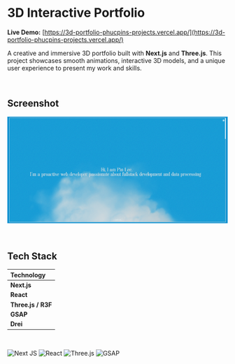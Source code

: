 # 3D Interactive Portfolio

**Live Demo:** [https://3d-portfolio-phucpins-projects.vercel.app/](https://3d-portfolio-phucpins-projects.vercel.app/)

A creative and immersive 3D portfolio built with **Next.js** and **Three.js**. This project showcases smooth animations, interactive 3D models, and a unique user experience to present my work and skills.

<br>

## Screenshot

![Portfolio Screenshot](./public/Screenshot.png)  

<br>

## Tech Stack

| Technology |
| :--- |
| **Next.js** |
| **React** |
| **Three.js / R3F** |
| **GSAP** |
| **Drei** |

<br>

![Next JS](https://img.shields.io/badge/Next-black?style=for-the-badge&logo=next.js&logoColor=white)
![React](https://img.shields.io/badge/React-20232A?style=for-the-badge&logo=react&logoColor=61DAFB)
![Three.js](https://img.shields.io/badge/ThreeJs-black?style=for-the-badge&logo=three.js&logoColor=white)
![GSAP](https://img.shields.io/badge/GSAP-88CE02?style=for-the-badge&logo=greensock&logoColor=white)

